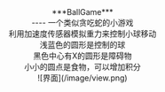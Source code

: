 <center>***BallGame***<center>
----
一个类似贪吃蛇的小游戏<Br>
利用加速度传感器模拟重力来控制小球移动<Br>
浅蓝色的圆形是控制的球<Br>
黑色中心有X的圆形是障碍物<Br>
小小的圆点是食物，可以增加积分<Br>
![界面](/image/view.png)